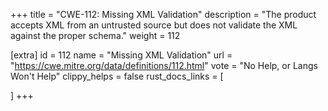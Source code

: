+++
title = "CWE-112: Missing XML Validation"
description	= "The product accepts XML from an untrusted source but does not validate the XML against the proper schema."
weight = 112

[extra]
id = 112
name = "Missing XML Validation"
url = "https://cwe.mitre.org/data/definitions/112.html"
vote = "No Help, or Langs Won't Help"
clippy_helps = false
rust_docs_links = [
	
]
+++

